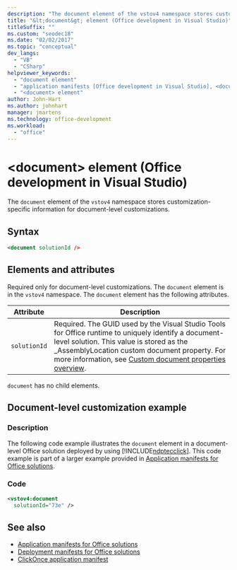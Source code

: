 ```yaml
---
description: "The document element of the vstov4 namespace stores customization-specific information for document-level customizations."
title: "&lt;document&gt; element (Office development in Visual Studio)"
titleSuffix: ""
ms.custom: "seodec18"
ms.date: "02/02/2017"
ms.topic: "conceptual"
dev_langs:
  - "VB"
  - "CSharp"
helpviewer_keywords:
  - "document element"
  - "application manifests [Office development in Visual Studio], <document> element"
  - "<document> element"
author: John-Hart
ms.author: johnhart
manager: jmartens
ms.technology: office-development
ms.workload:
  - "office"
---
```

# &lt;document&gt; element (Office development in Visual Studio)
  The `document` element of the `vstov4` namespace stores customization-specific information for document-level customizations.

## Syntax

```xml
<document solutionId />
```

## Elements and attributes
 Required only for document-level customizations. The `document` element is in the `vstov4` namespace. The `document` element has the following attributes.

|Attribute|Description|
|---------------|-----------------|
|`solutionId`|Required. The GUID used by the Visual Studio Tools for Office runtime to uniquely identify a document-level solution. This value is stored as the _AssemblyLocation custom document property. For more information, see [Custom document properties overview](../vsto/custom-document-properties-overview.md).|

 `document` has no child elements.

## Document-level customization example

### Description
 The following code example illustrates the `document` element in a document-level Office solution deployed by using [!INCLUDE[ndptecclick](../vsto/includes/ndptecclick-md.md)]. This code example is part of a larger example provided in [Application manifests for Office solutions](../vsto/application-manifests-for-office-solutions.md).

### Code

```xml
<vstov4:document
  solutionId="73e" />
```

## See also

- [Application manifests for Office solutions](../vsto/application-manifests-for-office-solutions.md)
- [Deployment manifests for Office solutions](../vsto/deployment-manifests-for-office-solutions.md)
- [ClickOnce application manifest](../deployment/clickonce-application-manifest.md)
